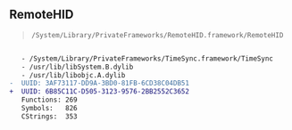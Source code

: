 ## RemoteHID

> `/System/Library/PrivateFrameworks/RemoteHID.framework/RemoteHID`

```diff

   - /System/Library/PrivateFrameworks/TimeSync.framework/TimeSync
   - /usr/lib/libSystem.B.dylib
   - /usr/lib/libobjc.A.dylib
-  UUID: 3AF73117-DD9A-3BD0-81FB-6CD38C04DB51
+  UUID: 6B85C11C-D505-3123-9576-2BB2552C3652
   Functions: 269
   Symbols:   826
   CStrings:  353

```
